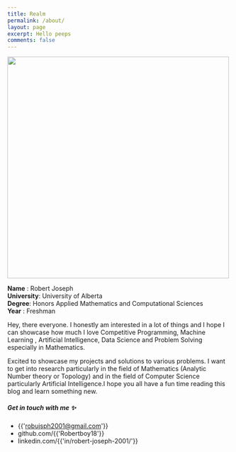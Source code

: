 ```yaml
---
title: Realm 
permalink: /about/
layout: page
excerpt: Hello peeps
comments: false
---
```

<img src="https://thumbs.gfycat.com/AnnualBossyBighornsheep-max-1mb.gif" width="500" height="500" />

**Name** : Robert Joseph  
**University**: University of Alberta  
**Degree**: Honors Applied Mathematics and Computational Sciences  
**Year** : Freshman  

Hey, there everyone. I honestly am interested in a lot of things and I hope I can showcase how much I love Competitive Programming, Machine Learning , Artificial Intelligence, Data Science and Problem Solving especially in Mathematics.  

Excited to showcase my projects and solutions to various problems. I want to get into research particularly in the field of Mathematics (Analytic Number theory or Topology) and in the field of Computer Science particularly Artificial Intelligence.I hope you all have a fun time reading this blog and learn something new.

##### Get in touch with me ✨

- {{'robujsph2001@gmail.com'}}
- github.com/{{'Robertboy18'}}
- linkedin.com/{{'in/robert-joseph-2001/'}}

